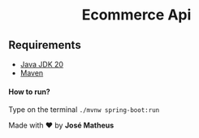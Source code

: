 <h1 align="center">Ecommerce Api</h1>


## Requirements

- [Java JDK 20](https://docs.docker.com/get-docker/)
- [Maven](https://docs.docker.com/compose/install/)

#### How to run?

Type on the terminal `./mvnw spring-boot:run`

Made with ❤️ by **José Matheus**
